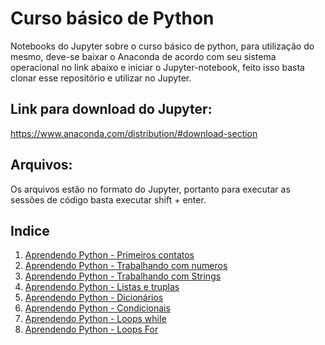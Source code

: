 # Curso básico de Python
Notebooks do Jupyter sobre o curso básico de python, para utilização do mesmo, deve-se baixar o Anaconda de acordo com seu sistema operacional no link abaixo e iniciar o Jupyter-notebook, feito isso basta clonar esse repositório e utilizar no Jupyter.

## Link para download do Jupyter:
https://www.anaconda.com/distribution/#download-section

## Arquivos:
Os arquivos estão no formato do Jupyter, portanto para executar as sessões de código basta executar shift + enter.

## Indice
1. [Aprendendo Python - Primeiros contatos](https://github.com/AnselmoBorges/curso_python/blob/master/01%20-%20Aprendendo%20Python%20-%20Primeiros%20contatos.ipynb)
2. [Aprendendo Python - Trabalhando com numeros](https://github.com/AnselmoBorges/curso_python/blob/master/02%20-%20Aprendendo%20Python%20-%20Trabalhando%20com%20numeros.ipynb)
3. [Aprendendo Python - Trabalhando com Strings](https://github.com/AnselmoBorges/curso_python/blob/master/03%20-%20Aprendendo%20Python%20-%20Trabalhando%20com%20Strings.ipynb)
4. [Aprendendo Python - Listas e truplas](https://github.com/AnselmoBorges/curso_python/blob/master/04%20-%20Aprendendo%20Python%20-%20Listas%20e%20truplas.ipynb)
5. [Aprendendo Python - Dicionários](https://github.com/AnselmoBorges/curso_python/blob/master/05%20-%20Aprendendo%20Python%20-%20Dicion%C3%A1rios.ipynb)
6. [Aprendendo Python - Condicionais](https://github.com/AnselmoBorges/curso_python/blob/master/06%20-%20Aprendendo%20Python%20-%20Condicionais%20If%2C%20elif%2C%20than%20e%20else.ipynb)
7. [Aprendendo Python - Loops while](https://github.com/AnselmoBorges/curso_python/blob/master/05%20-%20Aprendendo%20Python%20-%20Dicion%C3%A1rios.ipynb)
8. [Aprendendo Python - Loops For](https://github.com/AnselmoBorges/curso_python/blob/master/05%20-%20Aprendendo%20Python%20-%20Dicion%C3%A1rios.ipynb)

